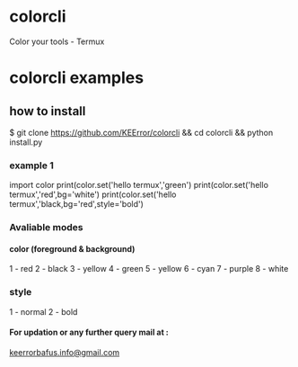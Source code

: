 # colorcli
Color your tools - Termux

# colorcli examples
## how to install
$ git clone https://github.com/KEError/colorcli && cd colorcli && python install.py

### example 1
import color
print(color.set('hello termux','green')
print(color.set('hello termux','red',bg='white')
print(color.set('hello termux','black,bg='red',style='bold')

### Avaliable modes
#### color (foreground & background)
1 - red
2 - black
3 - yellow
4 - green
5 - yellow
6 - cyan
7 - purple
8 - white

### style
1 - normal
2 - bold

#### For updation or any further query mail at :
keerrorbafus.info@gmail.com


